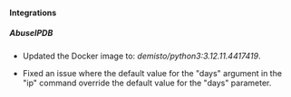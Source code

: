 
#### Integrations

##### AbuseIPDB
- Updated the Docker image to: *demisto/python3:3.12.11.4417419*.

- Fixed an issue where the default value for the "days" argument in the "ip" command override the default value for the "days" parameter.